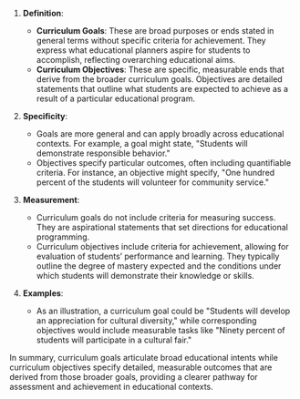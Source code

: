 1. **Definition**:
    
    - **Curriculum Goals**: These are broad purposes or ends stated in general terms without specific criteria for achievement. They express what educational planners aspire for students to accomplish, reflecting overarching educational aims.
    - **Curriculum Objectives**: These are specific, measurable ends that derive from the broader curriculum goals. Objectives are detailed statements that outline what students are expected to achieve as a result of a particular educational program.
2. **Specificity**:
    
    - Goals are more general and can apply broadly across educational contexts. For example, a goal might state, "Students will demonstrate responsible behavior."
    - Objectives specify particular outcomes, often including quantifiable criteria. For instance, an objective might specify, "One hundred percent of the students will volunteer for community service."
3. **Measurement**:
    
    - Curriculum goals do not include criteria for measuring success. They are aspirational statements that set directions for educational programming.
    - Curriculum objectives include criteria for achievement, allowing for evaluation of students’ performance and learning. They typically outline the degree of mastery expected and the conditions under which students will demonstrate their knowledge or skills.
4. **Examples**:
    
    - As an illustration, a curriculum goal could be "Students will develop an appreciation for cultural diversity," while corresponding objectives would include measurable tasks like "Ninety percent of students will participate in a cultural fair."

In summary, curriculum goals articulate broad educational intents while curriculum objectives specify detailed, measurable outcomes that are derived from those broader goals, providing a clearer pathway for assessment and achievement in educational contexts.
